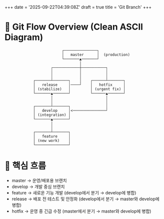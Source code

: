+++
date = '2025-09-22T04:39:08Z'
draft = true
title = 'Git Branch'
+++

# 📌 Git Flow Overview (Clean ASCII Diagram)
```
                          ┌───────────────┐
                          │   master      │  (production)
                          └───────▲───────┘
                                  │
                     ┌────────────┼───────────┐
                     │            │           │
                     │            │           │
             ┌───────┴───────┐    │    ┌──────┴───────┐
             │   release     │────┘    │   hotfix     │
             │ (stabilize)   │         │ (urgent fix) │
             └───────▲───────┘         └──────▲───────┘
                     │                        │
                     │                        │
             ┌───────┴───────┐                │
             │   develop     │<───────────────┘
             │ (integration) │
             └───────▲───────┘
                     │
                     │
             ┌───────┴───────┐
             │   feature     │
             │ (new work)    │
             └───────────────┘
```

# 🔑 핵심 흐름   
- master → 운영/배포용 브랜치   
- develop → 개발 중심 브랜치   
- feature → 새로운 기능 개발 (develop에서 분기 → develop에 병합)   
- release → 배포 전 테스트 및 안정화 (develop에서 분기 → master와 develop에 병합)   
- hotfix → 운영 중 긴급 수정 (master에서 분기 → master와 develop에 병합)   

